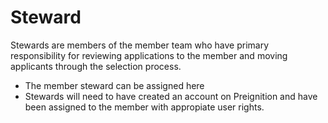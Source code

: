 # Steward
Stewards are members of the member team who have primary responsibility for reviewing applications to the member and moving applicants through the selection process.
- The member steward can be assigned here 
- Stewards will need to have created an account on Preignition and have been assigned to the member with appropiate user rights.
